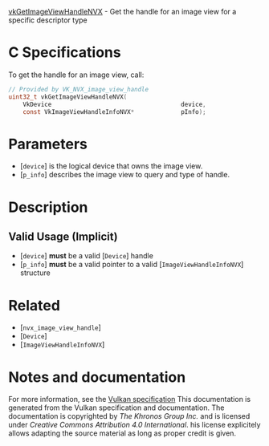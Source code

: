[vkGetImageViewHandleNVX](https://www.khronos.org/registry/vulkan/specs/1.3-extensions/man/html/vkGetImageViewHandleNVX.html) - Get the handle for an image view for a specific descriptor type

# C Specifications
To get the handle for an image view, call:
```c
// Provided by VK_NVX_image_view_handle
uint32_t vkGetImageViewHandleNVX(
    VkDevice                                    device,
    const VkImageViewHandleInfoNVX*             pInfo);
```

# Parameters
- [`device`] is the logical device that owns the image view.
- [`p_info`] describes the image view to query and type of handle.

# Description
## Valid Usage (Implicit)
-  [`device`] **must**  be a valid [`Device`] handle
-  [`p_info`] **must**  be a valid pointer to a valid [`ImageViewHandleInfoNVX`] structure

# Related
- [`nvx_image_view_handle`]
- [`Device`]
- [`ImageViewHandleInfoNVX`]

# Notes and documentation
For more information, see the [Vulkan specification](https://www.khronos.org/registry/vulkan/specs/1.3-extensions/html/vkspec.html)
This documentation is generated from the Vulkan specification and documentation.
The documentation is copyrighted by *The Khronos Group Inc.* and is licensed under *Creative Commons Attribution 4.0 International*.
his license explicitely allows adapting the source material as long as proper credit is given.
        